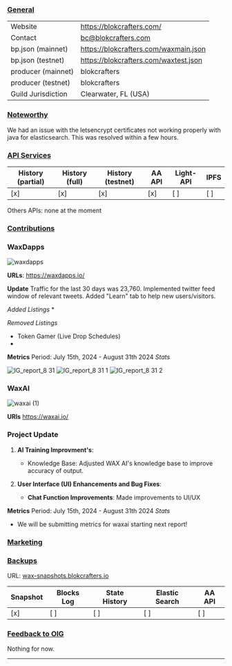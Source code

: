 ### <ins>General</ins>

|  |  |
| --- | --- |
| Website | https://blokcrafters.com/ |
| Contact | bc@blokcrafters.com |
| bp.json (mainnet) | https://blokcrafters.com/waxmain.json |
| bp.json (testnet) | https://blokcrafters.com/waxtest.json |
| producer (mainnet) | blokcrafters |
| producer (testnet) | blokcrafters |
| Guild Jurisdiction | Clearwater, FL (USA) |

### <ins>Noteworthy</ins>

We had an issue with the letsencrypt certificates not working properly with java for elasticsearch.
This was resolved within a few hours.

### <ins>API Services</ins>

| History (partial) | History (full) | History (testnet) | AA API | Light-API  | IPFS |
|--------|--------|--------|--------|--------|--------|
| [x] | [x] | [x] | [x] | [ ] | [ ] |

Others APIs: none at the moment

### <ins>Contributions</ins>

### WaxDapps
![waxdapps](https://github.com/user-attachments/assets/64450ac8-e765-424e-a37a-8b45c9b1c21a)

**URLs**: https://waxdapps.io/

**Update**
Traffic for the last 30 days was 23,760. Implemented twitter feed window of relevant tweets. Added "Learn" tab to help new users/visitors. 

*Added Listings*
* 


*Removed Listings*
* Token Gamer (Live Drop Schedules)
* 

**Metrics**
Period: July 15th, 2024 - August 31th 2024
*Stats*

![IG_report_8 31](https://github.com/user-attachments/assets/acab9a79-f436-401b-8a51-b72cfac80c68)
![IG_report_8 31 1](https://github.com/user-attachments/assets/c9b0b0d8-3013-416b-950c-f1e0f59ea6b4)
![IG_report_8 31 2](https://github.com/user-attachments/assets/11da5ca8-538b-45a9-876c-72da11bbc8ec)




### WaxAI 
![waxai (1)](https://github.com/user-attachments/assets/7f719897-2bde-4acd-90fa-05fdbbe5ed60)



**URls** https://waxai.io/


### Project Update

1. **AI Training Improvment's**: 
   - Knowledge Base: Adjusted WAX AI's knowledge base to improve accuracy of output. 

2. **User Interface (UI) Enhancements and Bug Fixes**:
   - **Chat Function Improvements**: Made improvements to UI/UX 

**Metrics**
Period: July 15th, 2024 - August 31th 2024
*Stats*
- We will be submitting metrics for waxai starting next report! 

### <ins>Marketing</ins>



### <ins>Backups </ins>
URL: [wax-snapshots.blokcrafters.io](https://wax-snapshots.blokcrafters.io/)

| Snapshot | Blocks Log | State History | Elastic Search | AA API |
|--------|--------|--------|--------|--------|
| [x] | [ ] | [ ] | [ ] | [ ] |


### <ins>Feedback to OIG</ins>

Nothing for now.

----
